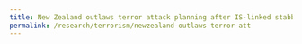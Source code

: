 ```yaml
---
title: New Zealand outlaws terror attack planning after IS-linked stabbing
permalink: /research/terrorism/newzealand-outlaws-terror-att
---
```

